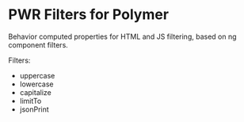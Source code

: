 # PWR Filters for Polymer
Behavior computed properties for HTML and JS filtering, based on ng component filters.

Filters: 
* uppercase
* lowercase 
* capitalize
* limitTo
* jsonPrint

